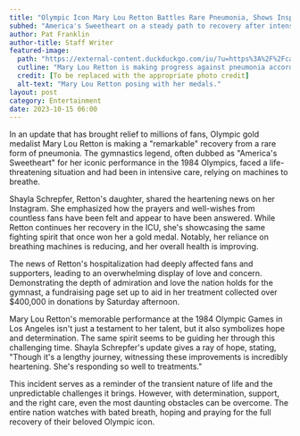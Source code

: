 ```yaml
---
title: "Olympic Icon Mary Lou Retton Battles Rare Pneumonia, Shows Inspiring Recovery"
subhed: "America's Sweetheart on a steady path to recovery after intense health scare."
author: Pat Franklin
author-title: Staff Writer
featured-image: 
  path: "https://external-content.duckduckgo.com/iu/?u=https%3A%2F%2Fca-times.brightspotcdn.com%2Fdims4%2Fdefault%2F1843a75%2F2147483647%2Fstrip%2Ftrue%2Fcrop%2F2969x3000%2B0%2B0%2Fresize%2F1200x1213!%2Fquality%2F75%2F%3Furl%3Dhttps%3A%252F%252Fcalifornia-times-brightspot.s3.amazonaws.com%252Fec%252Fa3%252F88ac65774bcea61b13897da09992%252Fgettyimages-2994919.jpg&f=1&nofb=1&ipt=d8fc3cad1b7dc3c501d6e730eaba19fc8536cde363e4cbfb838cd8987cfc4ce0&ipo=images"
  cutline: "Mary Lou Retton is making progress against pneumonia according to her family."
  credit: [To be replaced with the appropriate photo credit]
  alt-text: "Mary Lou Retton posing with her medals."
layout: post
category: Entertainment
date: 2023-10-15 06:00
---
```


In an update that has brought relief to millions of fans, Olympic gold medalist Mary Lou Retton is making a "remarkable" recovery from a rare form of pneumonia. The gymnastics legend, often dubbed as "America's Sweetheart" for her iconic performance in the 1984 Olympics, faced a life-threatening situation and had been in intensive care, relying on machines to breathe.

Shayla Schrepfer, Retton's daughter, shared the heartening news on her Instagram. She emphasized how the prayers and well-wishes from countless fans have been felt and appear to have been answered. While Retton continues her recovery in the ICU, she's showcasing the same fighting spirit that once won her a gold medal. Notably, her reliance on breathing machines is reducing, and her overall health is improving.

The news of Retton's hospitalization had deeply affected fans and supporters, leading to an overwhelming display of love and concern. Demonstrating the depth of admiration and love the nation holds for the gymnast, a fundraising page set up to aid in her treatment collected over $400,000 in donations by Saturday afternoon.

Mary Lou Retton's memorable performance at the 1984 Olympic Games in Los Angeles isn't just a testament to her talent, but it also symbolizes hope and determination. The same spirit seems to be guiding her through this challenging time. Shayla Schrepfer's update gives a ray of hope, stating, "Though it's a lengthy journey, witnessing these improvements is incredibly heartening. She's responding so well to treatments."

This incident serves as a reminder of the transient nature of life and the unpredictable challenges it brings. However, with determination, support, and the right care, even the most daunting obstacles can be overcome. The entire nation watches with bated breath, hoping and praying for the full recovery of their beloved Olympic icon.
